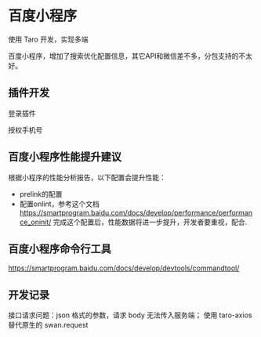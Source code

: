 # 百度小程序

使用 Taro 开发，实现多端

百度小程序，增加了搜索优化配置信息，其它API和微信差不多，分包支持的不太好。

## 插件开发

登录插件

授权手机号

## 百度小程序性能提升建议

根据小程序的性能分析报告，以下配置会提升性能：

- prelink的配置
- 配置onlint，参考这个文档 <https://smartprogram.baidu.com/docs/develop/performance/performance_oninit/> 完成这个配置后，性能数据将进一步提升，开发者要重视，配合.

## 百度小程序命令行工具

 <https://smartprogram.baidu.com/docs/develop/devtools/commandtool/>

## 开发记录

接口请求问题：json 格式的参数，请求 body 无法传入服务端；
使用 taro-axios 替代原生的 swan.request
